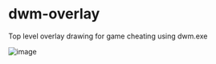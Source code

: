 # dwm-overlay
Top level overlay drawing for game cheating using dwm.exe

 ![image](https://github.com/HadesW/dwm-overlay/blob/main/picture/screenshot.jpg)

